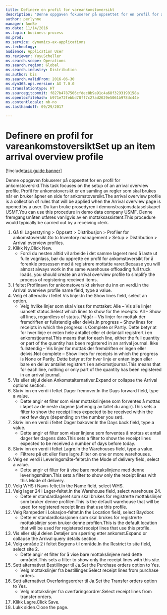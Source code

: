 ```yaml
---
title: Definere en profil for vareankomstoversikt
description: "Denne oppgaven fokuserer på oppsettet for en profil for ankomstoversikt."
author: perlynne
manager: AnnBe
ms.date: 11/14/2016
ms.topic: business-process
ms.prod: 
ms.service: dynamics-ax-applications
ms.technology: 
audience: Application User
ms.reviewer: YuyuScheller
ms.search.scope: Operations
ms.search.region: Global
ms.search.industry: Distribution
ms.author: bis
ms.search.validFrom: 2016-06-30
ms.dyn365.ops.version: AX 7.0.0
ms.translationtype: HT
ms.sourcegitcommit: f827b4787506cfdec8b9a91c4a68f3293190158a
ms.openlocfilehash: b971e72febbd78ff7c27ad2029e5061b978dc44e
ms.contentlocale: nb-no
ms.lasthandoff: 09/29/2017

---
```

# <a name="set-up-an-item-arrival-overview-profile"></a><span data-ttu-id="d8c9a-103">Definere en profil for vareankomstoversikt</span><span class="sxs-lookup"><span data-stu-id="d8c9a-103">Set up an item arrival overview profile</span></span>

[!include[task guide banner](../../includes/task-guide-banner.md)]

<span data-ttu-id="d8c9a-104">Denne oppgaven fokuserer på oppsettet for en profil for ankomstoversikt.</span><span class="sxs-lookup"><span data-stu-id="d8c9a-104">This task focuses on the setup of an arrival overview profile.</span></span> <span data-ttu-id="d8c9a-105">Profil for ankomstoversikt er en samling av regler som skal brukes når en bruker åpner en side for ankomstoversikt.</span><span class="sxs-lookup"><span data-stu-id="d8c9a-105">The arrival overview profile is a collection of rules that will be applied when the Arrival overview page is opened by a user.</span></span> <span data-ttu-id="d8c9a-106">Du kan bruke prosedyren i demonstrasjonsdataselskapet USMF.</span><span class="sxs-lookup"><span data-stu-id="d8c9a-106">You can use this procedure in demo data company USMF.</span></span> <span data-ttu-id="d8c9a-107">Denne fremgangsmåten utføres vanligvis av en mottaksassistent.</span><span class="sxs-lookup"><span data-stu-id="d8c9a-107">This procedure would typically be carried out by a receiving clerk.</span></span>





1. <span data-ttu-id="d8c9a-108">Gå til Lagerstyring > Oppsett > Distribusjon > Profiler for ankomstoversikt.</span><span class="sxs-lookup"><span data-stu-id="d8c9a-108">Go to Inventory management > Setup > Distribution > Arrival overview profiles.</span></span>
2. <span data-ttu-id="d8c9a-109">Klikk Ny.</span><span class="sxs-lookup"><span data-stu-id="d8c9a-109">Click New.</span></span>
    * <span data-ttu-id="d8c9a-110">Fordi du nesten alltid vil arbeide i det samme lageret med å laste ut fulle vognlass, bør du opprette en profil for ankomstoversikt for å forenkle prosessen med å registrere mottatte varer.</span><span class="sxs-lookup"><span data-stu-id="d8c9a-110">Because you will almost always work in the same warehouse offloading full truck loads, you should create an arrival overview profile to simplify the process of registering received items.</span></span>  
3. <span data-ttu-id="d8c9a-111">I feltet Profilnavn for ankomstoversikt skriver du inn en verdi.</span><span class="sxs-lookup"><span data-stu-id="d8c9a-111">In the Arrival overview profile name field, type a value.</span></span>
4. <span data-ttu-id="d8c9a-112">Velg et alternativ i feltet Vis linjer.</span><span class="sxs-lookup"><span data-stu-id="d8c9a-112">In the Show lines field, select an option.</span></span>
    * <span data-ttu-id="d8c9a-113">Velg hvilke linjer som skal vises for mottaket: Alle – Vis alle linjer uansett status.</span><span class="sxs-lookup"><span data-stu-id="d8c9a-113">Select which lines to show for the receipts:   All – Show all lines, regardless of status.</span></span>   <span data-ttu-id="d8c9a-114">Pågår – Vis linjer for mottak der fremdriften er fullstendig eller delvis.</span><span class="sxs-lookup"><span data-stu-id="d8c9a-114">In progress – Show lines for receipts in which the progress is Complete or Partly.</span></span> <span data-ttu-id="d8c9a-115">Dette betyr at for hver linje er enten hele antallet eller et delantall registrert i en ankomstjournal.</span><span class="sxs-lookup"><span data-stu-id="d8c9a-115">This means that for each line, either the full quantity or part of the quantity has been registered in an arrival journal.</span></span>   <span data-ttu-id="d8c9a-116">Ikke fullstendig – Vis linjer for mottak der fremdriften er ingen eller delvis.</span><span class="sxs-lookup"><span data-stu-id="d8c9a-116">Not complete – Show lines for receipts in which the progress is None or Partly.</span></span> <span data-ttu-id="d8c9a-117">Dette betyr at for hver linje er enten ingen eller bare en del av antallet registrert i en ankomstjournal.</span><span class="sxs-lookup"><span data-stu-id="d8c9a-117">This means that for each line, nothing or only part of the quantity has been registered in an arrival journal.</span></span>  
5. <span data-ttu-id="d8c9a-118">Vis eller skjul delen Ankomstalternativer.</span><span class="sxs-lookup"><span data-stu-id="d8c9a-118">Expand or collapse the Arrival options section.</span></span>
6. <span data-ttu-id="d8c9a-119">Skriv inn en verdi i feltet Dager fremover.</span><span class="sxs-lookup"><span data-stu-id="d8c9a-119">In the Days forward field, type a value.</span></span>
    * <span data-ttu-id="d8c9a-120">Dette angir et filter som viser mottakslinjene som forventes å mottas i løpet av de neste dagene (avhengig av tallet du angir).</span><span class="sxs-lookup"><span data-stu-id="d8c9a-120">This sets a filter to show the receipt lines expected to be received within the next few days (depending on the number you set).</span></span>  
7. <span data-ttu-id="d8c9a-121">Skriv inn en verdi i feltet Dager bakover.</span><span class="sxs-lookup"><span data-stu-id="d8c9a-121">In the Days back field, type a value.</span></span>
    * <span data-ttu-id="d8c9a-122">Dette angir et filter som viser linjene som forventes å mottas et antall dager før dagens dato.</span><span class="sxs-lookup"><span data-stu-id="d8c9a-122">This sets a filter to show the receipt lines expected to be received a number of days before today.</span></span>  
8. <span data-ttu-id="d8c9a-123">Skriv inn en verdi i feltet Lagre.</span><span class="sxs-lookup"><span data-stu-id="d8c9a-123">In the Warehouses field, type a value.</span></span>
    * <span data-ttu-id="d8c9a-124">Filtrere på ett eller flere lagre.</span><span class="sxs-lookup"><span data-stu-id="d8c9a-124">Filter on one or more warehouses.</span></span>  
9. <span data-ttu-id="d8c9a-125">Velg en verdi i Leveringsmåte-feltet.</span><span class="sxs-lookup"><span data-stu-id="d8c9a-125">In the Mode of delivery field, select a value.</span></span>
    * <span data-ttu-id="d8c9a-126">Dette angir et filter for å vise bare mottakslinjene med denne leveringsmåten.</span><span class="sxs-lookup"><span data-stu-id="d8c9a-126">This sets a filter to show only the receipt lines with this Mode of delivery.</span></span>  
10. <span data-ttu-id="d8c9a-127">Velg WHS i Navn-feltet.</span><span class="sxs-lookup"><span data-stu-id="d8c9a-127">In the Name field, select WHS.</span></span>
11. <span data-ttu-id="d8c9a-128">Velg lager 24 i Lager-feltet.</span><span class="sxs-lookup"><span data-stu-id="d8c9a-128">In the Warehouse field, select warehouse 24.</span></span>
    * <span data-ttu-id="d8c9a-129">Dette er standardlageret som skal brukes for registrerte mottakslinjer som bruker denne profilen.</span><span class="sxs-lookup"><span data-stu-id="d8c9a-129">This is the default warehouse that will be used for registered receipt lines that use this profile.</span></span>  
12. <span data-ttu-id="d8c9a-130">Velg Rampedør i Lokasjon-feltet.</span><span class="sxs-lookup"><span data-stu-id="d8c9a-130">In the Location field, select Baydoor.</span></span>
    * <span data-ttu-id="d8c9a-131">Dette er standardlokasjonen som skal brukes for registrerte mottakslinjer som bruker denne profilen.</span><span class="sxs-lookup"><span data-stu-id="d8c9a-131">This is the default location that will be used for registered receipt lines that use this profile.</span></span>  
13. <span data-ttu-id="d8c9a-132">Vis eller skjul delen Detaljer om spørring etter ankomst.</span><span class="sxs-lookup"><span data-stu-id="d8c9a-132">Expand or collapse the Arrival query details section.</span></span>
14. <span data-ttu-id="d8c9a-133">Velg område 2 i feltet Begrens til område.</span><span class="sxs-lookup"><span data-stu-id="d8c9a-133">In the Restrict to site field, select site 2.</span></span>
    * <span data-ttu-id="d8c9a-134">Dette angir et filter for å vise bare mottakslinjene med dette området.</span><span class="sxs-lookup"><span data-stu-id="d8c9a-134">This sets a filter to show only the receipt lines with this site.</span></span>  
15. <span data-ttu-id="d8c9a-135">Sett alternativet Bestillinger til Ja.</span><span class="sxs-lookup"><span data-stu-id="d8c9a-135">Set the Purchase orders option to Yes.</span></span>
    * <span data-ttu-id="d8c9a-136">Velg mottakslinjer fra bestillinger.</span><span class="sxs-lookup"><span data-stu-id="d8c9a-136">Select receipt lines from purchase orders.</span></span>  
16. <span data-ttu-id="d8c9a-137">Sett alternativet Overføringsordrer til Ja.</span><span class="sxs-lookup"><span data-stu-id="d8c9a-137">Set the Transfer orders option to Yes.</span></span>
    * <span data-ttu-id="d8c9a-138">Velg mottakslinjer fra overføringsordrer.</span><span class="sxs-lookup"><span data-stu-id="d8c9a-138">Select receipt lines from transfer orders.</span></span>  
17. <span data-ttu-id="d8c9a-139">Klikk Lagre.</span><span class="sxs-lookup"><span data-stu-id="d8c9a-139">Click Save.</span></span>
18. <span data-ttu-id="d8c9a-140">Lukk siden.</span><span class="sxs-lookup"><span data-stu-id="d8c9a-140">Close the page.</span></span>

